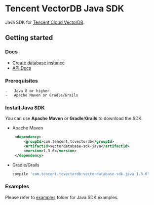 # Tencent VectorDB Java SDK

Java SDK for [Tencent Cloud VectorDB](https://cloud.tencent.com/product/vdb).

## Getting started

### Docs
 - [Create database instance](https://cloud.tencent.com/document/product/1709/94951)
 - [API Docs](https://cloud.tencent.com/document/product/1709/97768)


### Prerequisites

    -   Java 8 or higher
    -   Apache Maven or Gradle/Grails

### Install Java SDK

You can use **Apache Maven** or **Gradle**/**Grails** to download the SDK.

   - Apache Maven

       ```xml
        <dependency>
            <groupId>com.tencent.tcvectordb</groupId>
            <artifactId>vectordatabase-sdk-java</artifactId>
            <version>1.3.6</version>
        </dependency>
       ```

   - Gradle/Grails

        ```gradle
        compile 'com.tencent.tcvectordb:vectordatabase-sdk-java:1.3.6'
        ```

### Examples

Please refer to [examples](./src/main/java/com/tencent/tcvectordb/examples) folder for Java SDK examples.
